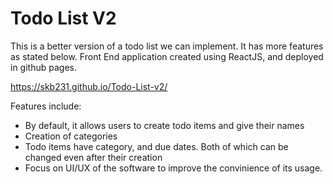 # Todo List V2

This is a better version of a todo list we can implement. It has more features as stated below. 
Front End application created using ReactJS, and deployed in github pages.

https://skb231.github.io/Todo-List-v2/

Features include:
- By default, it allows users to create todo items and give their names
- Creation of categories
- Todo items have category, and due dates. Both of which can be changed even after their creation
- Focus on UI/UX of the software to improve the convinience of its usage.
